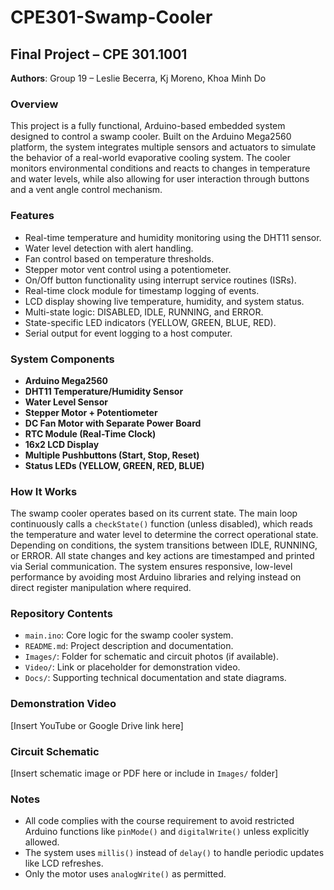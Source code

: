 # CPE301-Swamp-Cooler

## Final Project – CPE 301.1001  
**Authors**: Group 19 – Leslie Becerra, Kj Moreno, Khoa Minh Do

### Overview

This project is a fully functional, Arduino-based embedded system designed to control a swamp cooler. Built on the Arduino Mega2560 platform, the system integrates multiple sensors and actuators to simulate the behavior of a real-world evaporative cooling system. The cooler monitors environmental conditions and reacts to changes in temperature and water levels, while also allowing for user interaction through buttons and a vent angle control mechanism.

### Features

- Real-time temperature and humidity monitoring using the DHT11 sensor.
- Water level detection with alert handling.
- Fan control based on temperature thresholds.
- Stepper motor vent control using a potentiometer.
- On/Off button functionality using interrupt service routines (ISRs).
- Real-time clock module for timestamp logging of events.
- LCD display showing live temperature, humidity, and system status.
- Multi-state logic: DISABLED, IDLE, RUNNING, and ERROR.
- State-specific LED indicators (YELLOW, GREEN, BLUE, RED).
- Serial output for event logging to a host computer.

### System Components

- **Arduino Mega2560**
- **DHT11 Temperature/Humidity Sensor**
- **Water Level Sensor**
- **Stepper Motor + Potentiometer**
- **DC Fan Motor with Separate Power Board**
- **RTC Module (Real-Time Clock)**
- **16x2 LCD Display**
- **Multiple Pushbuttons (Start, Stop, Reset)**
- **Status LEDs (YELLOW, GREEN, RED, BLUE)**

### How It Works

The swamp cooler operates based on its current state. The main loop continuously calls a `checkState()` function (unless disabled), which reads the temperature and water level to determine the correct operational state. Depending on conditions, the system transitions between IDLE, RUNNING, or ERROR. All state changes and key actions are timestamped and printed via Serial communication. The system ensures responsive, low-level performance by avoiding most Arduino libraries and relying instead on direct register manipulation where required.

### Repository Contents

- `main.ino`: Core logic for the swamp cooler system.
- `README.md`: Project description and documentation.
- `Images/`: Folder for schematic and circuit photos (if available).
- `Video/`: Link or placeholder for demonstration video.
- `Docs/`: Supporting technical documentation and state diagrams.

### Demonstration Video

[Insert YouTube or Google Drive link here]

### Circuit Schematic

[Insert schematic image or PDF here or include in `Images/` folder]

### Notes

- All code complies with the course requirement to avoid restricted Arduino functions like `pinMode()` and `digitalWrite()` unless explicitly allowed.
- The system uses `millis()` instead of `delay()` to handle periodic updates like LCD refreshes.
- Only the motor uses `analogWrite()` as permitted.
